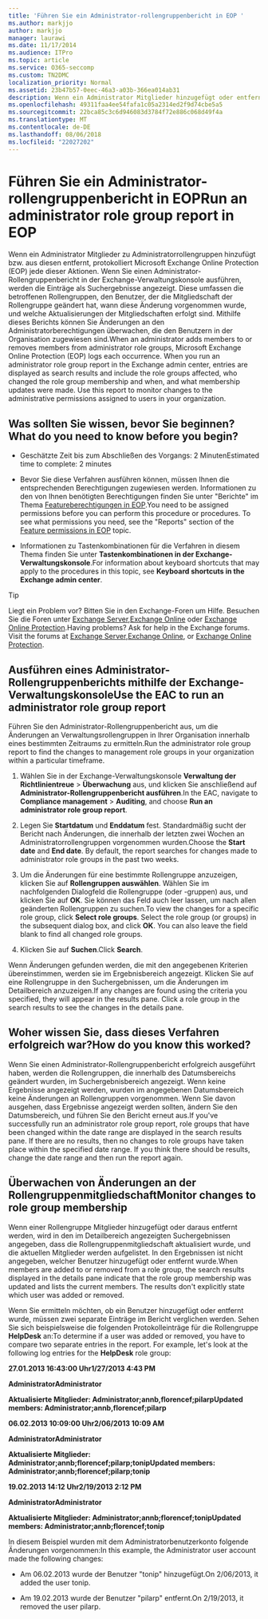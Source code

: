 ```yaml
---
title: 'Führen Sie ein Administrator-rollengruppenbericht in EOP '
ms.author: markjjo
author: markjjo
manager: laurawi
ms.date: 11/17/2014
ms.audience: ITPro
ms.topic: article
ms.service: O365-seccomp
ms.custom: TN2DMC
localization_priority: Normal
ms.assetid: 23b47b57-0eec-46a3-a03b-366ea014ab31
description: Wenn ein Administrator Mitglieder hinzugefügt oder entfernt Mitglieder aus administratorrollengruppen, Microsoft Exchange Online Protection (EOP) Protokolle jedes Vorkommen.
ms.openlocfilehash: 49311faa4ee54fafa1c05a2314ed2f9d74cbe5a5
ms.sourcegitcommit: 22bca85c3c6d946083d3784f72e886c068d49f4a
ms.translationtype: MT
ms.contentlocale: de-DE
ms.lasthandoff: 08/06/2018
ms.locfileid: "22027202"
---
```

# <a name="run-an-administrator-role-group-report-in-eop"></a><span data-ttu-id="8a77f-103">Führen Sie ein Administrator-rollengruppenbericht in EOP</span><span class="sxs-lookup"><span data-stu-id="8a77f-103">Run an administrator role group report in EOP</span></span> 

 <span data-ttu-id="8a77f-p101">Wenn ein Administrator Mitglieder zu Administratorrollengruppen hinzufügt bzw. aus diesen entfernt, protokolliert Microsoft Exchange Online Protection (EOP) jede dieser Aktionen. Wenn Sie einen Administrator-Rollengruppenbericht in der Exchange-Verwaltungskonsole ausführen, werden die Einträge als Suchergebnisse angezeigt. Diese umfassen die betroffenen Rollengruppen, den Benutzer, der die Mitgliedschaft der Rollengruppe geändert hat, wann diese Änderung vorgenommen wurde, und welche Aktualisierungen der Mitgliedschaften erfolgt sind. Mithilfe dieses Berichts können Sie Änderungen an den Administratorberechtigungen überwachen, die den Benutzern in der Organisation zugewiesen sind.</span><span class="sxs-lookup"><span data-stu-id="8a77f-p101">When an administrator adds members to or removes members from administrator role groups, Microsoft Exchange Online Protection (EOP) logs each occurrence. When you run an administrator role group report in the Exchange admin center, entries are displayed as search results and include the role groups affected, who changed the role group membership and when, and what membership updates were made. Use this report to monitor changes to the administrative permissions assigned to users in your organization.</span></span>
  
## <a name="what-do-you-need-to-know-before-you-begin"></a><span data-ttu-id="8a77f-107">Was sollten Sie wissen, bevor Sie beginnen?</span><span class="sxs-lookup"><span data-stu-id="8a77f-107">What do you need to know before you begin?</span></span>

- <span data-ttu-id="8a77f-108">Geschätzte Zeit bis zum Abschließen des Vorgangs: 2 Minuten</span><span class="sxs-lookup"><span data-stu-id="8a77f-108">Estimated time to complete: 2 minutes</span></span>
    
- <span data-ttu-id="8a77f-p102">Bevor Sie diese Verfahren ausführen können, müssen Ihnen die entsprechenden Berechtigungen zugewiesen werden. Informationen zu den von Ihnen benötigten Berechtigungen finden Sie unter "Berichte" im Thema [Featureberechtigungen in EOP](feature-permissions-in-eop.md).</span><span class="sxs-lookup"><span data-stu-id="8a77f-p102">You need to be assigned permissions before you can perform this procedure or procedures. To see what permissions you need, see the "Reports" section of the [Feature permissions in EOP](feature-permissions-in-eop.md) topic.</span></span> 
    
- <span data-ttu-id="8a77f-111">Informationen zu Tastenkombinationen für die Verfahren in diesem Thema finden Sie unter **Tastenkombinationen in der Exchange-Verwaltungskonsole**.</span><span class="sxs-lookup"><span data-stu-id="8a77f-111">For information about keyboard shortcuts that may apply to the procedures in this topic, see **Keyboard shortcuts in the Exchange admin center**.</span></span>
    
> [!TIP]
> <span data-ttu-id="8a77f-p103">Liegt ein Problem vor? Bitten Sie in den Exchange-Foren um Hilfe. Besuchen Sie die Foren unter [Exchange Server](https://go.microsoft.com/fwlink/p/?linkId=60612),[Exchange Online](https://go.microsoft.com/fwlink/p/?linkId=267542) oder [Exchange Online Protection](https://go.microsoft.com/fwlink/p/?linkId=285351).</span><span class="sxs-lookup"><span data-stu-id="8a77f-p103">Having problems? Ask for help in the Exchange forums. Visit the forums at [Exchange Server](https://go.microsoft.com/fwlink/p/?linkId=60612),[Exchange Online](https://go.microsoft.com/fwlink/p/?linkId=267542), or [Exchange Online Protection](https://go.microsoft.com/fwlink/p/?linkId=285351).</span></span> 
  
## <a name="use-the-eac-to-run-an-administrator-role-group-report"></a><span data-ttu-id="8a77f-115">Ausführen eines Administrator-Rollengruppenberichts mithilfe der Exchange-Verwaltungskonsole</span><span class="sxs-lookup"><span data-stu-id="8a77f-115">Use the EAC to run an administrator role group report</span></span>

<span data-ttu-id="8a77f-116">Führen Sie den Administrator-Rollengruppenbericht aus, um die Änderungen an Verwaltungsrollengruppen in Ihrer Organisation innerhalb eines bestimmten Zeitraums zu ermitteln.</span><span class="sxs-lookup"><span data-stu-id="8a77f-116">Run the administrator role group report to find the changes to management role groups in your organization within a particular timeframe.</span></span>
  
1. <span data-ttu-id="8a77f-117">Wählen Sie in der Exchange-Verwaltungskonsole **Verwaltung der Richtlinientreue** \> **Überwachung** aus, und klicken Sie anschließend auf **Administrator-Rollengruppenbericht ausführen**.</span><span class="sxs-lookup"><span data-stu-id="8a77f-117">In the EAC, navigate to **Compliance management** \> **Auditing**, and choose **Run an administrator role group report**.</span></span>
    
2. <span data-ttu-id="8a77f-p104">Legen Sie **Startdatum** und **Enddatum** fest. Standardmäßig sucht der Bericht nach Änderungen, die innerhalb der letzten zwei Wochen an Administratorrollengruppen vorgenommen wurden.</span><span class="sxs-lookup"><span data-stu-id="8a77f-p104">Choose the **Start date** and **End date**. By default, the report searches for changes made to administrator role groups in the past two weeks.</span></span>
    
3. <span data-ttu-id="8a77f-p105">Um die Änderungen für eine bestimmte Rollengruppe anzuzeigen, klicken Sie auf **Rollengruppen auswählen**. Wählen Sie im nachfolgenden Dialogfeld die Rollengruppe (oder -gruppen) aus, und klicken Sie auf **OK**. Sie können das Feld auch leer lassen, um nach allen geänderten Rollengruppen zu suchen.</span><span class="sxs-lookup"><span data-stu-id="8a77f-p105">To view the changes for a specific role group, click **Select role groups**. Select the role group (or groups) in the subsequent dialog box, and click **OK**. You can also leave the field blank to find all changed role groups.</span></span>
    
4. <span data-ttu-id="8a77f-123">Klicken Sie auf **Suchen**.</span><span class="sxs-lookup"><span data-stu-id="8a77f-123">Click **Search**.</span></span>
    
<span data-ttu-id="8a77f-p106">Wenn Änderungen gefunden werden, die mit den angegebenen Kriterien übereinstimmen, werden sie im Ergebnisbereich angezeigt. Klicken Sie auf eine Rollengruppe in den Suchergebnissen, um die Änderungen im Detailbereich anzuzeigen.</span><span class="sxs-lookup"><span data-stu-id="8a77f-p106">If any changes are found using the criteria you specified, they will appear in the results pane. Click a role group in the search results to see the changes in the details pane.</span></span>
  
## <a name="how-do-you-know-this-worked"></a><span data-ttu-id="8a77f-126">Woher wissen Sie, dass dieses Verfahren erfolgreich war?</span><span class="sxs-lookup"><span data-stu-id="8a77f-126">How do you know this worked?</span></span>

<span data-ttu-id="8a77f-p107">Wenn Sie einen Administrator-Rollengruppenbericht erfolgreich ausgeführt haben, werden die Rollengruppen, die innerhalb des Datumsbereichs geändert wurden, im Suchergebnisbereich angezeigt. Wenn keine Ergebnisse angezeigt werden, wurden im angegebenen Datumsbereich keine Änderungen an Rollengruppen vorgenommen. Wenn Sie davon ausgehen, dass Ergebnisse angezeigt werden sollten, ändern Sie den Datumsbereich, und führen Sie den Bericht erneut aus.</span><span class="sxs-lookup"><span data-stu-id="8a77f-p107">If you've successfully run an administrator role group report, role groups that have been changed within the date range are displayed in the search results pane. If there are no results, then no changes to role groups have taken place within the specified date range. If you think there should be results, change the date range and then run the report again.</span></span>
  
## <a name="monitor-changes-to-role-group-membership"></a><span data-ttu-id="8a77f-130">Überwachen von Änderungen an der Rollengruppenmitgliedschaft</span><span class="sxs-lookup"><span data-stu-id="8a77f-130">Monitor changes to role group membership</span></span>

<span data-ttu-id="8a77f-p108">Wenn einer Rollengruppe Mitglieder hinzugefügt oder daraus entfernt werden, wird in den im Detailbereich angezeigten Suchergebnissen angegeben, dass die Rollengruppenmitgliedschaft aktualisiert wurde, und die aktuellen Mitglieder werden aufgelistet. In den Ergebnissen ist nicht angegeben, welcher Benutzer hinzugefügt oder entfernt wurde.</span><span class="sxs-lookup"><span data-stu-id="8a77f-p108">When members are added to or removed from a role group, the search results displayed in the details pane indicate that the role group membership was updated and lists the current members. The results don't explicitly state which user was added or removed.</span></span>
  
<span data-ttu-id="8a77f-p109">Wenn Sie ermitteln möchten, ob ein Benutzer hinzugefügt oder entfernt wurde, müssen zwei separate Einträge im Bericht verglichen werden. Sehen Sie sich beispielsweise die folgenden Protokolleinträge für die Rollengruppe **HelpDesk** an:</span><span class="sxs-lookup"><span data-stu-id="8a77f-p109">To determine if a user was added or removed, you have to compare two separate entries in the report. For example, let's look at the following log entries for the **HelpDesk** role group:</span></span> 
  
 <span data-ttu-id="8a77f-135">**27.01.2013 16:43:00 Uhr**</span><span class="sxs-lookup"><span data-stu-id="8a77f-135">**1/27/2013 4:43 PM**</span></span>
  
 <span data-ttu-id="8a77f-136">**Administrator**</span><span class="sxs-lookup"><span data-stu-id="8a77f-136">**Administrator**</span></span>
  
 <span data-ttu-id="8a77f-137">**Aktualisierte Mitglieder: Administrator;annb,florencef;pilarp**</span><span class="sxs-lookup"><span data-stu-id="8a77f-137">**Updated members: Administrator;annb,florencef;pilarp**</span></span>
  
 <span data-ttu-id="8a77f-138">**06.02.2013 10:09:00 Uhr**</span><span class="sxs-lookup"><span data-stu-id="8a77f-138">**2/06/2013 10:09 AM**</span></span>
  
 <span data-ttu-id="8a77f-139">**Administrator**</span><span class="sxs-lookup"><span data-stu-id="8a77f-139">**Administrator**</span></span>
  
 <span data-ttu-id="8a77f-140">**Aktualisierte Mitglieder: Administrator;annb;florencef;pilarp;tonip**</span><span class="sxs-lookup"><span data-stu-id="8a77f-140">**Updated members: Administrator;annb;florencef;pilarp;tonip**</span></span>
  
 <span data-ttu-id="8a77f-141">**19.02.2013 14:12 Uhr**</span><span class="sxs-lookup"><span data-stu-id="8a77f-141">**2/19/2013 2:12 PM**</span></span>
  
 <span data-ttu-id="8a77f-142">**Administrator**</span><span class="sxs-lookup"><span data-stu-id="8a77f-142">**Administrator**</span></span>
  
 <span data-ttu-id="8a77f-143">**Aktualisierte Mitglieder: Administrator;annb;florencef;tonip**</span><span class="sxs-lookup"><span data-stu-id="8a77f-143">**Updated members: Administrator;annb;florencef;tonip**</span></span>
  
<span data-ttu-id="8a77f-144">In diesem Beispiel wurden mit dem Administratorbenutzerkonto folgende Änderungen vorgenommen:</span><span class="sxs-lookup"><span data-stu-id="8a77f-144">In this example, the Administrator user account made the following changes:</span></span>
  
- <span data-ttu-id="8a77f-145">Am 06.02.2013 wurde der Benutzer "tonip" hinzugefügt.</span><span class="sxs-lookup"><span data-stu-id="8a77f-145">On 2/06/2013, it added the user tonip.</span></span>
    
- <span data-ttu-id="8a77f-146">Am 19.02.2013 wurde der Benutzer "pilarp" entfernt.</span><span class="sxs-lookup"><span data-stu-id="8a77f-146">On 2/19/2013, it removed the user pilarp.</span></span>
    

